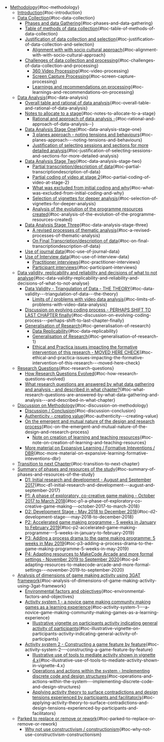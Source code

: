 -   [Methodology](#methodology){#toc-methodology}
    -   [Introduction](#introduction){#toc-introduction}
    -   [Data Collection](#data-collection){#toc-data-collection}
        -   [Phases and data
            Gathering](#phases-and-data-gathering){#toc-phases-and-data-gathering}
        -   [Table of methods of data
            collection](#table-of-methods-of-data-collection){#toc-table-of-methods-of-data-collection}
        -   [Justification of data collection and
            selection](#justification-of-data-collection-and-selection){#toc-justification-of-data-collection-and-selection}
            -   [Alignment with with socio cultural
                approach](#alignment-with-with-socio-cultural-approach){#toc-alignment-with-with-socio-cultural-approach}
        -   [Challenges of data collection and
            processing](#challenges-of-data-collection-and-processing){#toc-challenges-of-data-collection-and-processing}
            -   [360 Video
                Processing](#video-processing){#toc-video-processing}
            -   [Screen Capture
                Processing](#screen-capture-processing){#toc-screen-capture-processing}
            -   [Learnings and recommendations on
                processing](#learnings-and-recommendations-on-processing){#toc-learnings-and-recommendations-on-processing}
    -   [Data Analysis](#data-analysis){#toc-data-analysis}
        -   [Overall table and rational of data
            analysis](#overall-table-and-rational-of-data-analysis){#toc-overall-table-and-rational-of-data-analysis}
        -   [Notes to allocate to a
            stage](#notes-to-allocate-to-a-stage){#toc-notes-to-allocate-to-a-stage}
            -   [Rational and approach of data analysis
                -](#rational-and-approach-of-data-analysis--){#toc-rational-and-approach-of-data-analysis--}
        -   [Data Analysis Stage
            One](#data-analysis-stage-one){#toc-data-analysis-stage-one}
            -   [3 planes approach - noting tensions and
                behaviours](#planes-approach---noting-tensions-and-behaviours){#toc-planes-approach---noting-tensions-and-behaviours}
            -   [Justification of selecting sessions and sections for
                more detailed
                analysis](#justification-of-selecting-sessions-and-sections-for-more-detailed-analysis){#toc-justification-of-selecting-sessions-and-sections-for-more-detailed-analysis}
        -   [Data Analysis Stage
            Two](#data-analysis-stage-two){#toc-data-analysis-stage-two}
            -   [Partial transcription/description of
                data](#partial-transcriptiondescription-of-data){#toc-partial-transcriptiondescription-of-data}
            -   [Partial coding of video at stage
                2](#partial-coding-of-video-at-stage-2){#toc-partial-coding-of-video-at-stage-2}
            -   [What was excluded from initial coding and
                why](#what-was-excluded-from-initial-coding-and-why){#toc-what-was-excluded-from-initial-coding-and-why}
            -   [Selection of vignettes for deeper
                analysis](#selection-of-vignettes-for-deeper-analysis){#toc-selection-of-vignettes-for-deeper-analysis}
            -   [Analysis of the evolution of the programme resources
                created](#analysis-of-the-evolution-of-the-programme-resources-created){#toc-analysis-of-the-evolution-of-the-programme-resources-created}
        -   [Data Analysis Stage
            Three](#data-analysis-stage-three){#toc-data-analysis-stage-three}
            -   [A revised processes of thematic
                analysis](#a-revised-processes-of-thematic-analysis){#toc-a-revised-processes-of-thematic-analysis}
            -   [On Final Transcription/description of
                data](#on-final-transcriptiondescription-of-data){#toc-on-final-transcriptiondescription-of-data}
        -   [Use of journal
            data](#use-of-journal-data){#toc-use-of-journal-data}
        -   [Use of Interview
            data](#use-of-interview-data){#toc-use-of-interview-data}
            -   [Practitioner
                interviews](#practitioner-interviews){#toc-practitioner-interviews}
            -   [Participant
                interviews](#participant-interviews){#toc-participant-interviews}
    -   [Data validity, replicability and reliability and decisions of
        what to not
        analyse](#data-validity-replicability-and-reliability-and-decisions-of-what-to-not-analyse){#toc-data-validity-replicability-and-reliability-and-decisions-of-what-to-not-analyse}
        -   [Data Validity - Triangulation of Data - THE
            THEORY](#data-validity---triangulation-of-data---the-theory){#toc-data-validity---triangulation-of-data---the-theory}
            -   [Limits of / problems with video data
                analysis](#limits-of-problems-with-video-data-analysis){#toc-limits-of-problems-with-video-data-analysis}
        -   [Discussion on evolving coding process - PERHAPS SHIFT TO
            LAST CHAPTER
            finally](#discussion-on-evolving-coding-process---perhaps-shift-to-last-chapter-finally){#toc-discussion-on-evolving-coding-process---perhaps-shift-to-last-chapter-finally}
        -   [Generalisation of
            Research](#generalisation-of-research){#toc-generalisation-of-research}
            -   [Data
                Replicability](#data-replicability){#toc-data-replicability}
            -   [Generalisation of
                Research](#generalisation-of-research-1){#toc-generalisation-of-research-1}
            -   [Ethical and Practica issues impacting the formative
                intervention of this research - MOVED HERE
                CHECK](#ethical-and-practica-issues-impacting-the-formative-intervention-of-this-research---moved-here-check){#toc-ethical-and-practica-issues-impacting-the-formative-intervention-of-this-research---moved-here-check}
    -   [Research
        Questions](#research-questions){#toc-research-questions}
        -   [How Research Questions
            Evolved](#how-research-questions-evolved){#toc-how-research-questions-evolved}
        -   [What research questions are answered by what data gathering
            and analysis - and described in what
            chapter?](#what-research-questions-are-answered-by-what-data-gathering-and-analysis---and-described-in-what-chapter){#toc-what-research-questions-are-answered-by-what-data-gathering-and-analysis---and-described-in-what-chapter}
    -   [Discussion on
        Methodology](#discussion-on-methodology){#toc-discussion-on-methodology}
        -   [Discussion /
            Conclusion](#discussion-conclusion){#toc-discussion-conclusion}
        -   [Authenticity - creating
            value](#authenticity---creating-value){#toc-authenticity---creating-value}
        -   [On the emergent and mutual nature of the design and
            research
            process](#on-the-emergent-and-mutual-nature-of-the-design-and-research-process){#toc-on-the-emergent-and-mutual-nature-of-the-design-and-research-process}
            -   [Note on creation of learning and teaching
                resources](#note-on-creation-of-learning-and-teaching-resources){#toc-note-on-creation-of-learning-and-teaching-resources}
        -   [More material on Expansive Learning / Formative
            Inteventions /
            DBR](#more-material-on-expansive-learning-formative-inteventions-dbr){#toc-more-material-on-expansive-learning-formative-inteventions-dbr}
    -   [Transition to next
        Chapter](#transition-to-next-chapter){#toc-transition-to-next-chapter}
    -   [Summary of phases and resources of the
        study](#summary-of-phases-and-resources-of-the-study){#toc-summary-of-phases-and-resources-of-the-study}
        -   [D1: Initial research and development - August and September
            2017](#d1-initial-research-and-development---august-and-september-2017){#toc-d1-initial-research-and-development---august-and-september-2017}
        -   [P1: A phase of exploratory, co-creative game making -
            October 2017 to March
            2018](#p1-a-phase-of-exploratory-co-creative-game-making---october-2017-to-march-2018){#toc-p1-a-phase-of-exploratory-co-creative-game-making---october-2017-to-march-2018}
        -   [D2: Development Stage - May 2018 to December
            2018](#d2-development-stage---may-2018-to-december-2018){#toc-d2-development-stage---may-2018-to-december-2018}
        -   [P2: Accelerated game making programme - 5 weeks in January
            to February
            2019](#p2-accelerated-game-making-programme---5-weeks-in-january-to-february-2019){#toc-p2-accelerated-game-making-programme---5-weeks-in-january-to-february-2019}
        -   [P3: Adding a process drama to the game making programme: 5
            weeks in May
            2019](#p3-adding-a-process-drama-to-the-game-making-programme-5-weeks-in-may-2019){#toc-p3-adding-a-process-drama-to-the-game-making-programme-5-weeks-in-may-2019}
        -   [P4: Adapting resources to MakeCode Arcade and more formal
            settings - November 2019 to September
            2020](#p4-adapting-resources-to-makecode-arcade-and-more-formal-settings---november-2019-to-september-2020){#toc-p4-adapting-resources-to-makecode-arcade-and-more-formal-settings---november-2019-to-september-2020}
    -   [Analysis of dimensions of game making activity using 3GAT
        framework](#analysis-of-dimensions-of-game-making-activity-using-3gat-framework){#toc-analysis-of-dimensions-of-game-making-activity-using-3gat-framework}
        -   [Environmental factors and
            objectives](#environmental-factors-and-objectives){#toc-environmental-factors-and-objectives}
        -   [Activity system 1 - a novice game making community making
            games as a learning
            experience](#activity-system-1---a-novice-game-making-community-making-games-as-a-learning-experience){#toc-activity-system-1---a-novice-game-making-community-making-games-as-a-learning-experience}
            -   [Illustrative vignette on participants activity
                indicating general activity of
                participants](#illustrative-vignette-on-participants-activity-indicating-general-activity-of-participants){#toc-illustrative-vignette-on-participants-activity-indicating-general-activity-of-participants}
        -   [Activity system 2 - Constructing a game feature by
            feature](#activity-system-2---constructing-a-game-feature-by-feature){#toc-activity-system-2---constructing-a-game-feature-by-feature}
            -   [Illustrative use of tools to mediate activity shown in
                vignette
                4.x](#illustrative-use-of-tools-to-mediate-activity-shown-in-vignette-4.x){#toc-illustrative-use-of-tools-to-mediate-activity-shown-in-vignette-4.x}
            -   [Operations and actions within the system - Implementing
                discrete code and design
                structures](#operations-and-actions-within-the-system---implementing-discrete-code-and-design-structures){#toc-operations-and-actions-within-the-system---implementing-discrete-code-and-design-structures}
            -   [Applying activity theory to surface contradictions and
                design tensions experienced by participants and
                facilitator/s](#applying-activity-theory-to-surface-contradictions-and-design-tensions-experienced-by-participants-and-facilitators){#toc-applying-activity-theory-to-surface-contradictions-and-design-tensions-experienced-by-participants-and-facilitators}
    -   [Parked to replace or remove or
        rework](#parked-to-replace-or-remove-or-rework){#toc-parked-to-replace-or-remove-or-rework}
        -   [Why not use constructivism /
            constructionism](#why-not-use-constructivism-constructionism){#toc-why-not-use-constructivism-constructionism}
